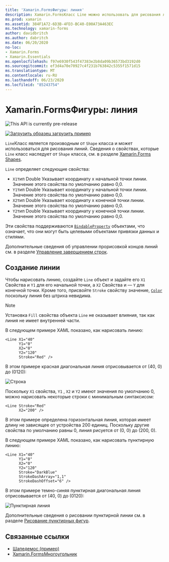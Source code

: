```yaml
---
title: 'Xamarin.FormsФигуры: линия'
description: Xamarin.FormsКласс Line можно использовать для рисования линий.
ms.prod: xamarin
ms.assetid: 384F1A72-6D3B-4FD3-BC40-E00A73A463EC
ms.technology: xamarin-forms
author: davidbritch
ms.author: dabritch
ms.date: 06/20/2020
no-loc:
- Xamarin.Forms
- Xamarin.Essentials
ms.openlocfilehash: f97e6930f543f47383e2b8da09b36573bd3192d0
ms.sourcegitcommit: ef3d4a70e70927c4f231b763842c5355f1571d15
ms.translationtype: MT
ms.contentlocale: ru-RU
ms.lasthandoff: 06/23/2020
ms.locfileid: "85243754"
---
```

# <a name="xamarinforms-shapes-line"></a>Xamarin.FormsФигуры: линия

![](~/media/shared/preview.png "This API is currently pre-release")

[![Загрузить образец](~/media/shared/download.png) загрузить пример](https://docs.microsoft.com/samples/xamarin/xamarin-forms-samples/userinterface-shapesdemos/)

`Line`Класс является производным от `Shape` класса и может использоваться для рисования линий. Сведения о свойствах, которые `Line` класс наследует от `Shape` класса, см. в разделе [ Xamarin.Forms Shapes](index.md).

`Line` определяет следующие свойства:

- `X1`тип Double Указывает координату x начальной точки линии. Значение этого свойства по умолчанию равно 0,0.
- `Y1`тип Double Указывает координату y начальной точки линии. Значение этого свойства по умолчанию равно 0,0.
- `X2`тип Double Указывает координату x конечной точки линии. Значение этого свойства по умолчанию равно 0,0.
- `Y2`тип Double Указывает координату y конечной точки линии. Значение этого свойства по умолчанию равно 0,0.

Эти свойства поддерживаются [`BindableProperty`](xref:Xamarin.Forms.BindableProperty) объектами, что означает, что они могут быть целевыми объектами привязки данных и стилями.

Дополнительные сведения об управлении прорисовкой концов линий см. в разделе [Управление завершением строк](index.md#control-line-ends).

## <a name="create-a-line"></a>Создание линии

Чтобы нарисовать линию, создайте `Line` объект и задайте его `X1` Свойства и `Y1` для его начальной точки, а `X2` Свойства и — `Y` для конечной точки. Кроме того, присвойте `Stroke` свойству значение, [`Color`](xref:Xamarin.Forms.Color) поскольку линия без штриха невидима.

> [!NOTE]
> Установка `Fill` свойства объекта `Line` не оказывает влияния, так как линия не имеет внутренней части.

В следующем примере XAML показано, как нарисовать линию:

```xaml
<Line X1="40"
      Y1="0"
      X2="0"
      Y2="120"
      Stroke="Red" />
```

В этом примере красная диагональная линия отрисовывается от (40, 0) до (0120):

![Строка](line-images/line.png "Строка")

Поскольку `X1` свойства, `Y1` , `X2` и `Y2` имеют значения по умолчанию 0, можно нарисовать некоторые строки с минимальным синтаксисом:

```xaml
<Line Stroke="Red"
      X2="200" />
```

В этом примере определена горизонтальная линия, которая имеет длину не зависящее от устройства 200 единиц. Поскольку другие свойства по умолчанию равны 0, линия рисуется от (0, 0) до (200, 0).

В следующем примере XAML показано, как нарисовать пунктирную линию:

```xaml
<Line X1="40"
      Y1="0"
      X2="0"
      Y2="120"
      Stroke="DarkBlue"
      StrokeDashArray="1,1"
      StrokeDashOffset="6" />
```

В этом примере темно-синяя пунктирная диагональная линия отрисовывается от (40, 0) до (0120):

![Пунктирная линия](line-images/dashed-line.png "Пунктирная линия")

Дополнительные сведения о рисовании пунктирной линии см. в разделе [Рисование пунктирных фигур](index.md#draw-dashed-shapes).

## <a name="related-links"></a>Связанные ссылки

- [Шапедемос (пример)](https://docs.microsoft.com/samples/xamarin/xamarin-forms-samples/userinterface-shapesdemos/)
- [Xamarin.FormsМногоугольник](index.md)
